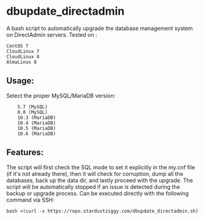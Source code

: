 # dbupdate_directadmin

A bash script to automatically upgrade the database management system on DirectAdmin servers. Tested on :
```
CentOS 7
CloudLinux 7
CloudLinux 8
AlmaLinux 8
```

## Usage:

Select the proper MySQL/MariaDB version:
```
    5.7 (MySQL)
    8.0 (MySQL)
    10.3 (MariaDB)
    10.4 (MariaDB)
    10.5 (MariaDB)
    10.6 (MariaDB)
 ```
 
## Features:

The script will first check the SQL mode to set it explicitly in the my.cnf file (if it's not already there), then it will check for corruption, dump all the databases, back up the data dir, and lastly proceed with the upgrade. The script will be automatically stopped if an issue is detected during the backup or upgrade process.
Can be executed directly with the following command via SSH:

```bash <(curl -s https://repo.stardustziggy.com/dbupdate_directadmin.sh)```
